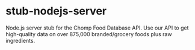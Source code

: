 # stub-nodejs-server
Node.js server stub for the Chomp Food Database API. Use our API to get high-quality data on over 875,000 branded/grocery foods plus raw ingredients.
